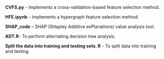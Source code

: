 **CVFS.py** - Implements a cross-validation-based feature selection method.

**HFE.ipynb** - Implements a hypergraph feature selection method.

**SHAP_code** – SHAP (SHapley Additive exPlanations) value analysis tool.

**ADT.R**- To perform alternating decision tree analysis.

**Split the data into training and testing sets. R** - To split data into training and testing.
